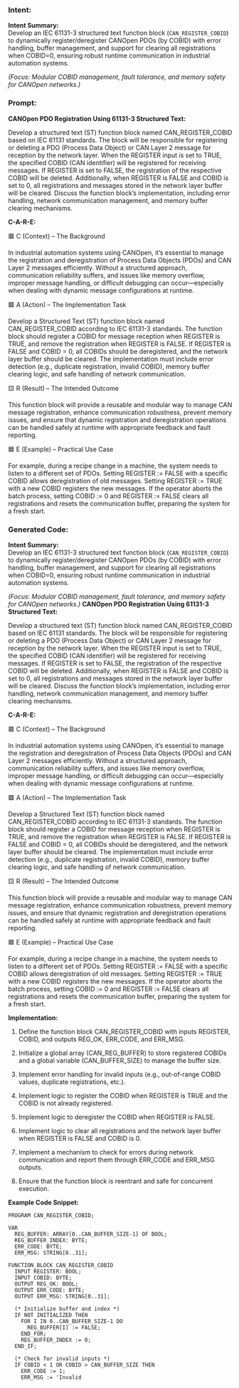 ### Intent:
**Intent Summary:**  
Develop an IEC 61131-3 structured text function block (`CAN_REGISTER_COBID`) to dynamically register/deregister CANOpen PDOs (by COBID) with error handling, buffer management, and support for clearing all registrations when COBID=0, ensuring robust runtime communication in industrial automation systems.  

*(Focus: Modular COBID management, fault tolerance, and memory safety for CANOpen networks.)*

### Prompt:
**CANOpen PDO Registration Using 61131-3 Structured Text:**

Develop a structured text (ST) function block named CAN_REGISTER_COBID based on IEC 61131 standards. The block will be responsible for registering or deleting a PDO (Process Data Object) or CAN Layer 2 message for reception by the network layer. When the REGISTER input is set to TRUE, the specified COBID (CAN identifier) will be registered for receiving messages. If REGISTER is set to FALSE, the registration of the respective COBID will be deleted. Additionally, when REGISTER is FALSE and COBID is set to 0, all registrations and messages stored in the network layer buffer will be cleared. Discuss the function block’s implementation, including error handling, network communication management, and memory buffer clearing mechanisms.

**C-A-R-E:**

🟥 C (Context) – The Background

In industrial automation systems using CANOpen, it’s essential to manage the registration and deregistration of Process Data Objects (PDOs) and CAN Layer 2 messages efficiently. Without a structured approach, communication reliability suffers, and issues like memory overflow, improper message handling, or difficult debugging can occur—especially when dealing with dynamic message configurations at runtime.

🟩 A (Action) – The Implementation Task

Develop a Structured Text (ST) function block named CAN_REGISTER_COBID according to IEC 61131-3 standards. The function block should register a COBID for message reception when REGISTER is TRUE, and remove the registration when REGISTER is FALSE. If REGISTER is FALSE and COBID = 0, all COBIDs should be deregistered, and the network layer buffer should be cleared. The implementation must include error detection (e.g., duplicate registration, invalid COBID), memory buffer clearing logic, and safe handling of network communication.

🟨 R (Result) – The Intended Outcome

This function block will provide a reusable and modular way to manage CAN message registration, enhance communication robustness, prevent memory issues, and ensure that dynamic registration and deregistration operations can be handled safely at runtime with appropriate feedback and fault reporting.

🟦 E (Example) – Practical Use Case

For example, during a recipe change in a machine, the system needs to listen to a different set of PDOs. Setting REGISTER := FALSE with a specific COBID allows deregistration of old messages. Setting REGISTER := TRUE with a new COBID registers the new messages. If the operator aborts the batch process, setting COBID := 0 and REGISTER := FALSE clears all registrations and resets the communication buffer, preparing the system for a fresh start.

### Generated Code:
**Intent Summary:**  
Develop an IEC 61131-3 structured text function block (`CAN_REGISTER_COBID`) to dynamically register/deregister CANOpen PDOs (by COBID) with error handling, buffer management, and support for clearing all registrations when COBID=0, ensuring robust runtime communication in industrial automation systems.  

*(Focus: Modular COBID management, fault tolerance, and memory safety for CANOpen networks.)*
**CANOpen PDO Registration Using 61131-3 Structured Text:**

Develop a structured text (ST) function block named CAN_REGISTER_COBID based on IEC 61131 standards. The block will be responsible for registering or deleting a PDO (Process Data Object) or CAN Layer 2 message for reception by the network layer. When the REGISTER input is set to TRUE, the specified COBID (CAN identifier) will be registered for receiving messages. If REGISTER is set to FALSE, the registration of the respective COBID will be deleted. Additionally, when REGISTER is FALSE and COBID is set to 0, all registrations and messages stored in the network layer buffer will be cleared. Discuss the function block’s implementation, including error handling, network communication management, and memory buffer clearing mechanisms.

**C-A-R-E:**

🟥 C (Context) – The Background

In industrial automation systems using CANOpen, it’s essential to manage the registration and deregistration of Process Data Objects (PDOs) and CAN Layer 2 messages efficiently. Without a structured approach, communication reliability suffers, and issues like memory overflow, improper message handling, or difficult debugging can occur—especially when dealing with dynamic message configurations at runtime.

🟩 A (Action) – The Implementation Task

Develop a Structured Text (ST) function block named CAN_REGISTER_COBID according to IEC 61131-3 standards. The function block should register a COBID for message reception when REGISTER is TRUE, and remove the registration when REGISTER is FALSE. If REGISTER is FALSE and COBID = 0, all COBIDs should be deregistered, and the network layer buffer should be cleared. The implementation must include error detection (e.g., duplicate registration, invalid COBID), memory buffer clearing logic, and safe handling of network communication.

🟨 R (Result) – The Intended Outcome

This function block will provide a reusable and modular way to manage CAN message registration, enhance communication robustness, prevent memory issues, and ensure that dynamic registration and deregistration operations can be handled safely at runtime with appropriate feedback and fault reporting.

🟦 E (Example) – Practical Use Case

For example, during a recipe change in a machine, the system needs to listen to a different set of PDOs. Setting REGISTER := FALSE with a specific COBID allows deregistration of old messages. Setting REGISTER := TRUE with a new COBID registers the new messages. If the operator aborts the batch process, setting COBID := 0 and REGISTER := FALSE clears all registrations and resets the communication buffer, preparing the system for a fresh start.

**Implementation:**

1. Define the function block CAN_REGISTER_COBID with inputs REGISTER, COBID, and outputs REG_OK, ERR_CODE, and ERR_MSG.

2. Initialize a global array (CAN_REG_BUFFER) to store registered COBIDs and a global variable (CAN_BUFFER_SIZE) to manage the buffer size.

3. Implement error handling for invalid inputs (e.g., out-of-range COBID values, duplicate registrations, etc.).

4. Implement logic to register the COBID when REGISTER is TRUE and the COBID is not already registered.

5. Implement logic to deregister the COBID when REGISTER is FALSE.

6. Implement logic to clear all registrations and the network layer buffer when REGISTER is FALSE and COBID is 0.

7. Implement a mechanism to check for errors during network communication and report them through ERR_CODE and ERR_MSG outputs.

8. Ensure that the function block is reentrant and safe for concurrent execution.

**Example Code Snippet:**

```
PROGRAM CAN_REGISTER_COBID;

VAR
  REG_BUFFER: ARRAY[0..CAN_BUFFER_SIZE-1] OF BOOL;
  REG_BUFFER_INDEX: BYTE;
  ERR_CODE: BYTE;
  ERR_MSG: STRING[0..31];

FUNCTION_BLOCK CAN_REGISTER_COBID
  INPUT REGISTER: BOOL;
  INPUT COBID: BYTE;
  OUTPUT REG_OK: BOOL;
  OUTPUT ERR_CODE: BYTE;
  OUTPUT ERR_MSG: STRING[0..31];

  (* Initialize buffer and index *)
  IF NOT INITIALIZED THEN
    FOR I IN 0..CAN_BUFFER_SIZE-1 DO
      REG_BUFFER[I] := FALSE;
    END_FOR;
    REG_BUFFER_INDEX := 0;
  END_IF;

  (* Check for invalid inputs *)
  IF COBID < 1 OR COBID > CAN_BUFFER_SIZE THEN
    ERR_CODE := 1;
    ERR_MSG := 'Invalid
